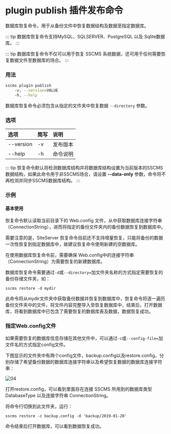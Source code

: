 # plugin publish 插件发布命令

数据库恢复命令，用于从备份文件中恢复数据结构及数据至指定数据库。

::: tip
数据库恢复命令支持MySQL、SQLSERVER、PostgreSQL 以及 Sqlite数据库。
:::

::: tip
数据库恢复命令不仅可以用于恢复 SSCMS 系统数据，还可用于任何需要恢复数据文件至数据库的场合。
:::

### 用法

```sh
sscms plugin publish
    -v, --version=VALUE
    -h, --help
```

数据库恢复命令必须包含从指定的文件夹中恢复数据 `--directory` 参数。

### 选项

| 选项 | 简写 | 说明 |
| :----- | :----- | :----- |
| --version | -v | 发布版本 |
| --help | -h | 命令说明 |

::: tip
恢复命令默认将检测数据库结构并将数据库结构设置为当前版本的SSCMS数据结构，如果此命令用于非SSCMS场合，请设置 **--data-only** 参数，命令将不再检测并同步SSCMS数据库结构。
:::

### 示例

#### 基本使用

恢复命令默认读取当前目录下的 Web.config 文件，从中获取数据库连接字符串（ConnectionString），进而将指定的备份文件夹内的备份数据恢复到数据库中。

需要注意的是，SiteServer 恢复命令目前还不支持增量恢复，只能将备份的数据一次性恢复到指定数据库中，故建议恢复命令使用新建的空数据库。

在使用数据库恢复命令前，需要确保 Web.config中的连接字符串（ConnectionString）为需要恢复的新建数据库。

数据库恢复命令需要通过`-d`或`--directory=`加文件夹名称的方式指定需要恢复的备份存储文件夹，如：

`sscms restore -d mydir`

此命令将从mydir文件夹中获取备份数据并恢复到数据库中，恢复命令将逐一遍历备份文件夹中的文件，将文件内容完整导入至恢复数据库中，结束后，打开数据库，将看到数据库中已包含了需要恢复的数据库表及数据，数据恢复成功。

### 指定Web.config文件

如果需要恢复的数据库信息存储在其他文件中，可以通过`-c`或`--config-file=`加文件名的方式指定config文件。

下图显示的文件夹中有两个config文件，backup.config以及restore.config，分别存储了希望备份数据的数据库连接字符串以及希望恢复数据的数据库连接字符串：

![04](/assets/img/cli/commands/04.png)

打开restore.config，可以看到里面存在连接 SSCMS 所用到的数据库类型 DatabaseType 以及连接字符串 ConnectionString。

将命令行切换到此文件夹，运行：

`sscms restore -c backup.config -d 'backup/2019-01-20'`

命令结束后打开数据库，可以看到数据恢复成功。